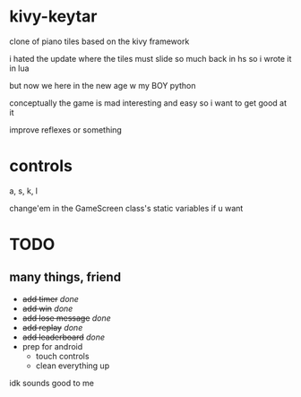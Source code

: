 # kivy-keytar
clone of piano tiles based on the kivy framework

i hated the update where the tiles must slide so much back in hs so i wrote it in lua

but now we here in the new age w my BOY python

conceptually the game is mad interesting and easy so i want to get good at it

improve reflexes or something


# controls
a, s, k, l

change'em in the GameScreen class's static variables if u want

# TODO
## many things, friend
+ ~~add timer~~ *done*
+ ~~add win~~ *done*
+ ~~add lose message~~ *done*
+ ~~add replay~~ *done*
+ ~~add leaderboard~~ *done*
+ prep for android
  + touch controls
  + clean everything up


idk sounds good to me
